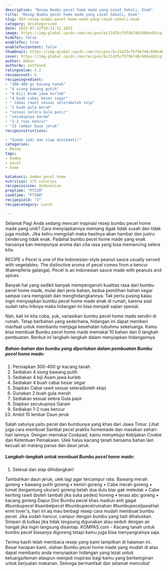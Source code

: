 ```yaml
---
description: "Resep Bumbu pecel home made yang Lezat Sekali, Enak"
title: "Resep Bumbu pecel home made yang Lezat Sekali, Enak"
slug: 993-resep-bumbu-pecel-home-made-yang-lezat-sekali-enak
category: Uncategorized
date: 2022-07-22T20:31:11.185Z
image: https://img-global.cpcdn.com/recipes/bc21425cf5f9b748/680x482cq70/bumbu-pecel-home-made-foto-resep-utama.jpg
hideToc: false
enableToc: true
enableTocContent: false
thumbnail: https://img-global.cpcdn.com/recipes/bc21425cf5f9b748/680x482cq70/bumbu-pecel-home-made-foto-resep-utama.jpg
cover: https://img-global.cpcdn.com/recipes/bc21425cf5f9b748/680x482cq70/bumbu-pecel-home-made-foto-resep-utama.jpg
author: Admin
authorAv: notfound
ratingvalue: 4.2
reviewcount: 6
recipeingredient:
- "300-400 gr kacang tanah"
- "4 siung bawang putih"
- "4 biji Asam jawa kurleb"
- "4 buah cabai besar segar"
- " Cabai rawit sesuai seleraboleh skip"
- "2 buah gula merah"
- "sesuai selera Gula pasir"
- "secukupnya Garam"
- "1-2 ruas kencur"
- "15 lembar Daun jeruk"
recipeinstructions:

- "Sudah jadi dan siap dinikmati!"
categories:
- Resep
tags:
- bumbu
- pecel
- home

katakunci: bumbu pecel home 
nutrition: 173 calories
recipecuisine: Indonesian
preptime: "PT21M"
cooktime: "PT38M"
recipeyield: "3"
recipecategory: Lunch

---
```



Selamat Pagi Anda sedang mencari inspirasi resep bumbu pecel home made yang unik? Cara menyiapkannya memang Agak tidak susah dan tidak juga mudah. Jika keliru mengolah maka hasilnya akan hambar dan justru cenderung tidak enak. Padahal bumbu pecel home made yang enak harusnya kan mempunyai aroma dan cita rasa yang bisa memancing selera kita.


RECIPE v Pecel is one of the Indonesian-style peanut sauce usually served with vegetables. The distinctive aroma of pecel comes from a kencur (Kaempferia galanga). Pecel is an Indonesian sauce made with peanuts and spices.

Banyak hal yang sedikit banyak mempengaruhi kualitas rasa dari bumbu pecel home made, mulai dari jenis bahan, kedua pemilihan bahan segar sampai cara mengolah dan menghidangkannya. Tak perlu pusing kalau ingin menyiapkan bumbu pecel home made enak di rumah, karena asal sudah tahu triknya maka hidangan ini bisa menjadi sajian spesial.


Nah, kali ini kita coba, yuk, variasikan bumbu pecel home made sendiri di rumah. Tetap berbahan yang sederhana, hidangan ini dapat memberi manfaat untuk membantu menjaga kesehatan tubuhmu sekeluarga. Kamu bisa membuat Bumbu pecel home made memakai 10 bahan dan 0 langkah pembuatan. Berikut ini langkah-langkah dalam menyiapkan hidangannya.

<!--inarticleads1-->

##### Bahan-bahan dan bumbu yang diperlukan dalam pembuatan Bumbu pecel home made:

1. Persiapkan 300-400 gr kacang tanah
1. Sediakan 4 siung bawang putih
1. Sediakan 4 biji Asam jawa kurleb
1. Sediakan 4 buah cabai besar segar
1. Siapkan  Cabai rawit sesuai selera(boleh skip)
1. Gunakan 2 buah gula merah
1. Sediakan sesuai selera Gula pasir
1. Siapkan secukupnya Garam
1. Sediakan 1-2 ruas kencur
1. Ambil 15 lembar Daun jeruk


Salah satunya yaitu pecel dan bumbunya yang khas dari Jawa Timur. Lihat juga cara membuat Sambal pecel praktis homemade dan masakan sehari-hari lainnya. Dengan memakai Cookpad, kamu menyetujui Kebijakan Cookie dan Ketentuan Pemakaian. Ulek halus kacang tanah bersama bahan lain kecuali air matang panas dan daun jeruk. 

<!--inarticleads2-->

##### Langkah-langkah untuk membuat Bumbu pecel home made:


1. Selesai dan siap dihidangkan!

Tambahkan daun jeruk, ulek lagi agar tercampur rata. Bawang merah goreng • bawang putih goreng • kemiri goreng • Cabe merah goreng • tomat (tergantung ukuran) goreng belah dua dulu biar gak meledak • Cabe keriting rawit (boleh tambah jika suka pedes) horeng • terasi abc goreng • kacang goreng Dapur Dini Bumbu pecel khas madiun anti gagal #bumbupecel #sambelpecel #bumbupecelrumahan #bumbupeceljawaHaii ermi lover&#39;s, hari ini aq mau berbagi resep cara mudah membuat bumbu pecel. Jika sudah hancur, campur dengan bumbu yang tadi dihaluskan. Simpan di kulkas jika tidak langsung digunakan atau seduh dengan air hangat jika ingin langsung disantap. KOMPAS.com - Kacang tanah untuk bumbu pecel biasanya digoreng tetapi kamu juga bisa menyangrainya saja. 

Terima kasih telah membaca resep yang kami tampilkan di halaman ini. Besar harapan kami, olahan Bumbu pecel home made yang mudah di atas dapat membantu anda menyiapkan hidangan yang lezat untuk keluarga/teman ataupun menjadi inspirasi bagi kamu yang berkeinginan untuk berjualan makanan. Semoga bermanfaat dan selamat mencoba!
